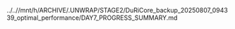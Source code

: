 ../..//mnt/h/ARCHIVE/.UNWRAP/STAGE2/DuRiCore_backup_20250807_094339_optimal_performance/DAY7_PROGRESS_SUMMARY.md